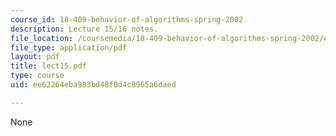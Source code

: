 ```yaml
---
course_id: 18-409-behavior-of-algorithms-spring-2002
description: Lecture 15/16 notes.
file_location: /coursemedia/18-409-behavior-of-algorithms-spring-2002/ee62264eba983bd48f0d4c8965a6daed_lect15.pdf
file_type: application/pdf
layout: pdf
title: lect15.pdf
type: course
uid: ee62264eba983bd48f0d4c8965a6daed

---
```

None